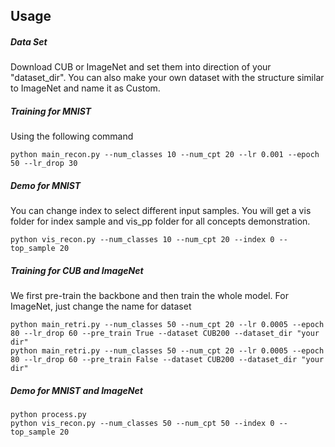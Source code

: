 ## Usage

##### Data Set
Download CUB or ImageNet and set them into direction of your "dataset_dir". You can also make your own dataset with the structure similar to ImageNet and name it as Custom.

##### Training for MNIST
Using the following command
```
python main_recon.py --num_classes 10 --num_cpt 20 --lr 0.001 --epoch 50 --lr_drop 30
```

##### Demo for MNIST
You can change index to select different input samples.
You will get a vis folder for index sample and vis_pp folder for all concepts demonstration.
```
python vis_recon.py --num_classes 10 --num_cpt 20 --index 0 --top_sample 20
```

##### Training for CUB and ImageNet
We first pre-train the backbone and then train the whole model. For ImageNet, just change the name for dataset
```
python main_retri.py --num_classes 50 --num_cpt 20 --lr 0.0005 --epoch 80 --lr_drop 60 --pre_train True --dataset CUB200 --dataset_dir "your dir"
python main_retri.py --num_classes 50 --num_cpt 20 --lr 0.0005 --epoch 80 --lr_drop 60 --pre_train False --dataset CUB200 --dataset_dir "your dir"
```

##### Demo for MNIST and ImageNet
```
python process.py
python vis_recon.py --num_classes 50 --num_cpt 50 --index 0 --top_sample 20
```